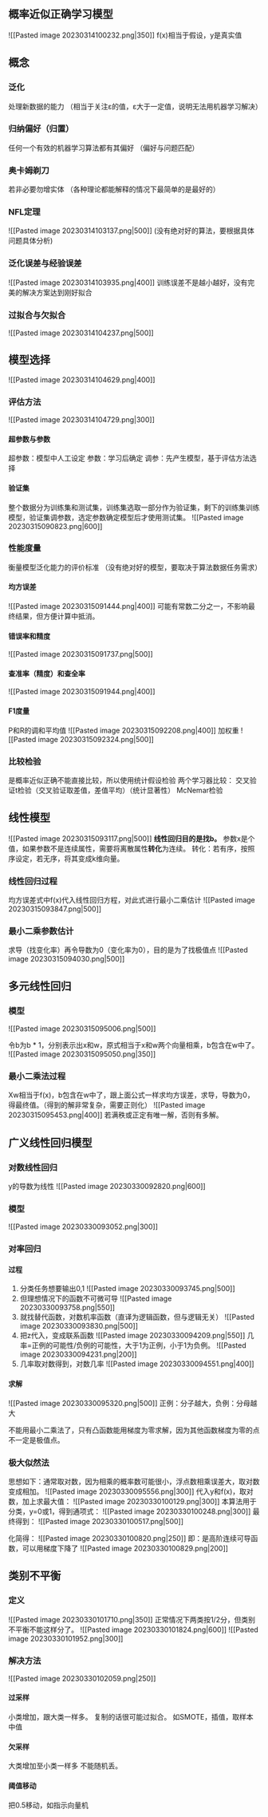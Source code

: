## 概率近似正确学习模型
![[Pasted image 20230314100232.png|350]]
f(x)相当于假设，y是真实值

## 概念
### 泛化
处理新数据的能力
（相当于关注ε的值，ε大于一定值，说明无法用机器学习解决）

### 归纳偏好（归置）
任何一个有效的机器学习算法都有其偏好
（偏好与问题匹配）

### 奥卡姆剃刀
若非必要勿增实体
（各种理论都能解释的情况下最简单的是最好的）

### NFL定理
![[Pasted image 20230314103137.png|500]]
(没有绝对好的算法，要根据具体问题具体分析)

### 泛化误差与经验误差
![[Pasted image 20230314103935.png|400]]
训练误差不是越小越好，没有完美的解决方案达到刚好拟合

### 过拟合与欠拟合
![[Pasted image 20230314104237.png|500]]
## 模型选择
![[Pasted image 20230314104629.png|400]]
### 评估方法
![[Pasted image 20230314104729.png|300]]

#### 超参数与参数
超参数：模型中人工设定
参数：学习后确定
调参：先产生模型，基于评估方法选择

#### 验证集
整个数据分为训练集和测试集，训练集选取一部分作为验证集，剩下的训练集训练模型，验证集调参数，选定参数确定模型后才使用测试集。
![[Pasted image 20230315090823.png|600]]

### 性能度量
衡量模型泛化能力的评价标准
（没有绝对好的模型，要取决于算法数据任务需求）

#### 均方误差
![[Pasted image 20230315091444.png|400]]
可能有常数二分之一，不影响最终结果，但方便计算中抵消。

#### 错误率和精度
![[Pasted image 20230315091737.png|500]]

#### 查准率（精度）和查全率
![[Pasted image 20230315091944.png|400]]

#### F1度量
P和R的调和平均值
![[Pasted image 20230315092208.png|400]]
加权重
![[Pasted image 20230315092324.png|500]]

### 比较检验
是概率近似正确不能直接比较，所以使用统计假设检验
两个学习器比较：
交叉验证t检验（交叉验证取差值，差值平均）（统计显著性）
McNemar检验

## 线性模型
![[Pasted image 20230315093117.png|500]]
**线性回归目的是找b。**
参数x是个值，如果参数不是连续属性，需要将离散属性**转化**为连续。
转化：若有序，按照序设定，若无序，将其变成k维向量。

### 线性回归过程
均方误差式中f(x)代入线性回归方程，对此式进行最小二乘估计
![[Pasted image 20230315093847.png|500]]

### 最小二乘参数估计
求导（找变化率）再令导数为0（变化率为0），目的是为了找极值点
![[Pasted image 20230315094030.png|500]]

## 多元线性回归
### 模型
![[Pasted image 20230315095006.png|500]]

令b为b * 1，分别表示出x和w，原式相当于x和w两个向量相乘，b包含在w中了。
![[Pasted image 20230315095050.png|350]]

### 最小二乘法过程
Xw相当于f(x)，b包含在w中了，跟上面公式一样求均方误差，求导，导数为0，得最终值。（得到的解非常复杂，需要正则化）
![[Pasted image 20230315095453.png|400]]
若满秩或正定有唯一解，否则有多解。

## 广义线性回归模型
### 对数线性回归
y的导数为线性
![[Pasted image 20230330092820.png|600]]
### 模型
![[Pasted image 20230330093052.png|300]]
### 对率回归
#### 过程
1. 分类任务想要输出0,1
![[Pasted image 20230330093745.png|500]]
2. 但理想情况下的函数不可微可导
![[Pasted image 20230330093758.png|550]]
3. 就找替代函数，对数机率函数（直译为逻辑函数，但与逻辑无关）
![[Pasted image 20230330093830.png|500]]
4. 把z代入，变成联系函数
![[Pasted image 20230330094209.png|550]]
几率=正例的可能性/负例的可能性，大于1为正例，小于1为负例。
![[Pasted image 20230330094231.png|200]]
5. 几率取对数得到，对数几率
![[Pasted image 20230330094551.png|400]]

#### 求解
![[Pasted image 20230330095320.png|500]]
正例：分子越大，负例：分母越大

不能用最小二乘法了，只有凸函数能用梯度为零求解，因为其他函数梯度为零的点不一定是极值点。

### 极大似然法
思想如下：通常取对数，因为相乘的概率数可能很小，浮点数相乘误差大，取对数变成相加。
![[Pasted image 20230330095556.png|300]]
代入y和f(x)，取对数，加上求最大值：
![[Pasted image 20230330100129.png|300]]
本算法用于分类，y=0或1，得到通项式：
![[Pasted image 20230330100248.png|300]]
最终得到：
![[Pasted image 20230330100517.png|500]]

化简得：
![[Pasted image 20230330100820.png|250]]
即：是高阶连续可导函数，可以用梯度下降了
![[Pasted image 20230330100829.png|200]]

## 类别不平衡
### 定义
![[Pasted image 20230330101710.png|350]]
正常情况下两类按1/2分，但类别不平衡不能这样分了。
![[Pasted image 20230330101824.png|600]]
![[Pasted image 20230330101952.png|300]]
### 解决方法
![[Pasted image 20230330102059.png|250]]
#### 过采样
小类增加，跟大类一样多。
复制的话很可能过拟合。
如SMOTE，插值，取样本中值
#### 欠采样
大类增加至小类一样多
不能随机丢。
#### 阈值移动
把0.5移动，如指示向量机

